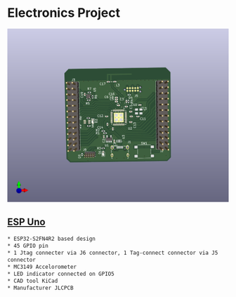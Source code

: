 # Electronics Project

![ESP-Uno](https://github.com/silverRnk/pdb-electronics/blob/main/esp-uno/3D_View.png)
## [ESP Uno](https://github.com/silverRnk/pdb-electronics/tree/main/esp-uno)
	* ESP32-S2FN4R2 based design
	* 45 GPIO pin
	* 1 Jtag connecter via J6 connector, 1 Tag-connect connector via J5 connector
	* MC3149 Accelorometer
	* LED indicator connected on GPIO5
    * CAD tool KiCad
    * Manufacturer JLCPCB